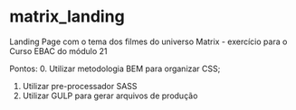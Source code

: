 # matrix_landing
Landing Page com o tema dos filmes do universo Matrix - exercício para o Curso EBAC do módulo 21

Pontos:
0. Utilizar metodologia BEM para organizar CSS;
1. Utilizar pre-processador SASS
1. Utilizar GULP para gerar arquivos de produção